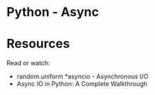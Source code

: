 # Python - Async

# Resources

Read or watch:

* random.uniform
*asyncio - Asynchronous I/O
* Async IO in Python: A Complete Walkthrough

